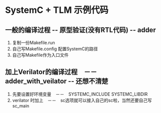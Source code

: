 # SystemC + TLM 示例代码 

## 一般的编译过程 -- 原型验证(没有RTL代码) -- adder

1. 复制一份Makefile.run
2. 自己写Makefile.config 配置SystemC的路径
3. 自己写Makefile作为入口文件

## 加上Verilator的编译过程　－－　adder_with_veilator -- 还想不清楚

1. 先要设置好环境变量　－－　SYSTEMC_INCLUDE SYSTEMC_LIBDIR
2. verilator 时加上　－－　sc选项就可以接入自己的sc啦，当然还要自己写sc_main